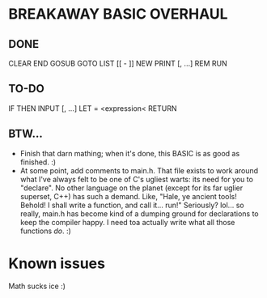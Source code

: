 # BREAKAWAY BASIC OVERHAUL

## DONE

CLEAR
END
GOSUB <expression>
GOTO <expression>
LIST [<number>[ - <number>]]
NEW
PRINT <expression>[, <expression>...]
REM <comment>
RUN

## TO-DO

IF <conditions> THEN <number or statement>
INPUT <variable>[, <variable>...]
LET <variable> = <expression<
RETURN

## BTW...

* Finish that darn mathing; when it's done, this BASIC is as good as finished. :)
* At some point, add comments to main.h.  That file exists to work around what I've always felt to be one of C's ugliest warts: its need for you to "declare".  No other language on the planet (except for its far uglier superset, C++) has such a demand.  Like, "Hale, ye ancient tools!  Behold!  I shall write a function, and call it... run!"  Seriously?  lol... so really, main.h has become kind of a dumping ground for declarations to keep the compiler happy.  I need toa actually write what all those functions _do_. :)

# Known issues

Math sucks ice :)
